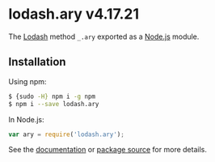 # lodash.ary v4.17.21

The [Lodash](https://lodash.com/) method `_.ary` exported as a [Node.js](https://nodejs.org/) module.

## Installation

Using npm:
```bash
$ {sudo -H} npm i -g npm
$ npm i --save lodash.ary
```

In Node.js:
```js
var ary = require('lodash.ary');
```

See the [documentation](https://lodash.com/docs#ary) or [package source](https://github.com/lodash/lodash/blob/4.17.21-npm-packages/lodash.ary) for more details.
